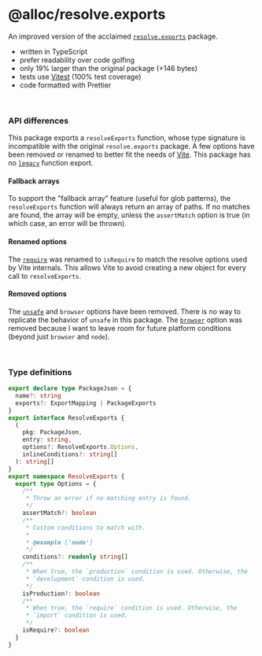 # @alloc/resolve.exports

An improved version of the acclaimed [`resolve.exports`](https://github.com/lukeed/resolve.exports) package.

- written in TypeScript
- prefer readability over code golfing
- only 19% larger than the original package (+146 bytes)
- tests use [Vitest](https://github.com/vitest-dev/vitest) (100% test coverage)
- code formatted with Prettier

&nbsp;

### API differences

This package exports a `resolveExports` function, whose type signature is incompatible with the original `resolve.exports` package. A few options have been removed or renamed to better fit the needs of [Vite](https://github.com/vitejs/vite). This package has no [`legacy`](https://github.com/lukeed/resolve.exports/#legacypkg-options) function export.

#### Fallback arrays

To support the "fallback array" feature (useful for glob patterns), the `resolveExports` function will always return an array of paths. If no matches are found, the array will be empty, unless the `assertMatch` option is true (in which case, an error will be thrown).

#### Renamed options

The [`require`](https://github.com/lukeed/resolve.exports/#optionsrequire) was renamed to `isRequire` to match the resolve options used by Vite internals. This allows Vite to avoid creating a new object for every call to `resolveExports`.

#### Removed options

The [`unsafe`](https://github.com/lukeed/resolve.exports/#optionsunsafe) and `browser` options have been removed. There is no way to replicate the behavior of `unsafe` in this package. The [`browser`](https://github.com/lukeed/resolve.exports/#optionsbrowser) option was removed because I want to leave room for future platform conditions (beyond just `browser` and `node`).

&nbsp;

### Type definitions

```ts
export declare type PackageJson = {
  name?: string
  exports?: ExportMapping | PackageExports
}
export interface ResolveExports {
  (
    pkg: PackageJson,
    entry: string,
    options?: ResolveExports.Options,
    inlineConditions?: string[]
  ): string[]
}
export namespace ResolveExports {
  export type Options = {
    /**
     * Throw an error if no matching entry is found.
     */
    assertMatch?: boolean
    /**
     * Custom conditions to match with.
     *
     * @example ['node']
     */
    conditions?: readonly string[]
    /**
     * When true, the `production` condition is used. Otherwise, the
     * `development` condition is used.
     */
    isProduction?: boolean
    /**
     * When true, the `require` condition is used. Otherwise, the
     * `import` condition is used.
     */
    isRequire?: boolean
  }
}
```
